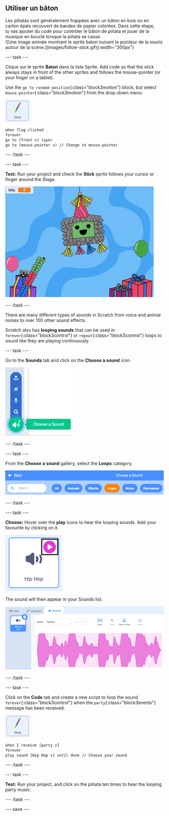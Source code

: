 ## Utiliser un bâton

<div style="display: flex; flex-wrap: wrap">
<div style="flex-basis: 200px; flex-grow: 1; margin-right: 15px;">
Les piñatas sont généralement frappées avec un bâton en bois ou en carton épais recouvert de bandes de papier colorées. Dans cette étape, tu vas ajouter du code pour contrôler le bâton de piñata et jouer de la musique en boucle lorsque la piñata se casse. 
</div>
<div>
![Une image animée montrant le sprite baton suivant le pointeur de la souris autour de la scène.](images/follow-stick.gif){:width="300px"}
</div>
</div>

--- task ---

Clique sur le sprite **Baton** dans la liste Sprite. Add code so that the stick always stays in front of the other sprites and follows the mouse-pointer (or your finger on a tablet).

Use the `go to random position`{:class="block3motion"} block, but select `mouse-pointer`{:class="block3motion"} from the drop-down menu:

![The Stick sprite icon](images/stick-sprite.png)

```blocks3
when flag clicked
forever
go to [front v] layer
go to (mouse-pointer v) // Change to mouse-pointer
```

--- /task ---

--- task ---

**Test:** Run your project and check the **Stick** sprite follows your cursor or finger around the Stage.

![An animated image showing the Stick sprite following the mouse-pointer around the Stage.](images/follow-stick.gif)

--- /task ---

There are many different types of sounds in Scratch from voice and animal noises to over 100 other sound effects.

Scratch also has **looping sounds** that can be used in `forever`{:class="block3control"} or `repeat`{:class="block3control"} loops to sound like they are playing continuously.

--- task ---

Go to the **Sounds** tab and click on the **Choose a sound** icon.

![The Choose a sound icon with the sounds pop-up menu. When selected, the choose a sound icon is a white speaker on a green circle.](images/sound-icon.png)

--- /task ---

--- task ---

From the **Choose a sound** gallery, select the **Loops** category.

![The Sound gallery with 'Loops' category highlighted in orange to show it has been selected. The other categories are in blue.](images/loops-category.png)

--- /task ---

--- task ---

**Choose:** Hover over the **play** icons to hear the looping sounds. Add your favourite by clicking on it.

![The 'Hip hop' sound with play icon highlighted in the top-right corner of the sound icon.](images/play-icon.png)

The sound will then appear in your Sounds list:

![The 'Hip hop' sound in the Sound list on the Sounds tab.](images/added-sound.png)

--- /task ---

--- task ---

Click on the **Code** tab and create a new script to loop the sound `forever`{:class="block3control"} when the `party`{:class="block3events"} message has been received:

![The Stick sprite icon.](images/stick-sprite.png)

```blocks3
when I receive [party v]
forever
play sound [Hip Hop v] until done // Choose your sound
```

--- /task ---

--- task ---

**Test:** Run your project, and click on the piñata ten times to hear the looping party music.

--- /task ---

--- save ---
